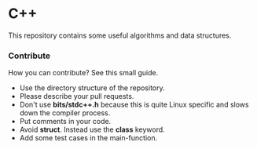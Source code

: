 # C++ 

This repository contains some useful algorithms and data structures. 

### Contribute

How you can contribute? See this small guide.

* Use the directory structure of the repository.
* Please describe your pull requests. 
* Don't use **bits/stdc++.h** because this is quite Linux specific and slows down the compiler process.
* Put comments in your code.
* Avoid **struct**. Instead use the **class** keyword.
* Add some test cases in the main-function.
